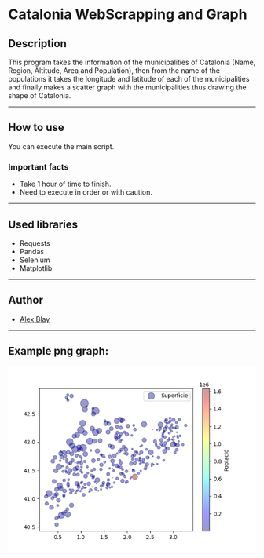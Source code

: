 # Catalonia WebScrapping and Graph

## Description

This program takes the information of the municipalities of Catalonia (Name, Region, Altitude, Area and Population), then from the name of the populations it takes the longitude and latitude of each of the municipalities and finally makes a scatter graph with the municipalities thus drawing the shape of Catalonia.

---

## How to use

You can execute the main script.

### Important facts

- Take 1 hour of time to finish.
- Need to execute in order or with caution.

---

## Used libraries

- Requests
- Pandas
- Selenium
- Matplotlib

---

## Author

- [Alex Blay](https://github.com/AlexBlayE)

---

## Example png graph:

![[Png of a scatter graph of catalonia]](Figures\Figure_1.png)
